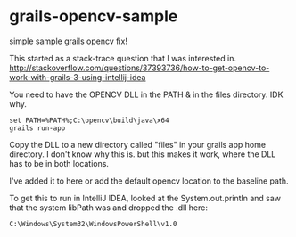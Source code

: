 # grails-opencv-sample
simple sample grails opencv fix! 

This started as a stack-trace question that I was interested in. 
http://stackoverflow.com/questions/37393736/how-to-get-opencv-to-work-with-grails-3-using-intellij-idea

You need to have the OPENCV DLL in the PATH & in the files directory. IDK why. 

````
set PATH=%PATH%;C:\opencv\build\java\x64
grails run-app
```` 

Copy the DLL to a new directory called "files" in your grails app home directory. 
I don't know why this is. but this makes it work, where the DLL has to be in both locations. 

I've added it to here or add the default opencv location to the baseline path. 

To get this to run in IntelliJ IDEA, looked at the System.out.println and saw that the system libPath was and dropped the .dll here: 
```
C:\Windows\System32\WindowsPowerShell\v1.0
````
